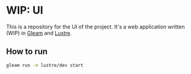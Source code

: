 # WIP: UI

This is a repository for the UI of the project. It's a web application written (WIP) in [Gleam](https://gleam.run) and [Lustre](https://github.com/lustre-labs/lustre).

## How to run

```bash
gleam run -m lustre/dev start
```
